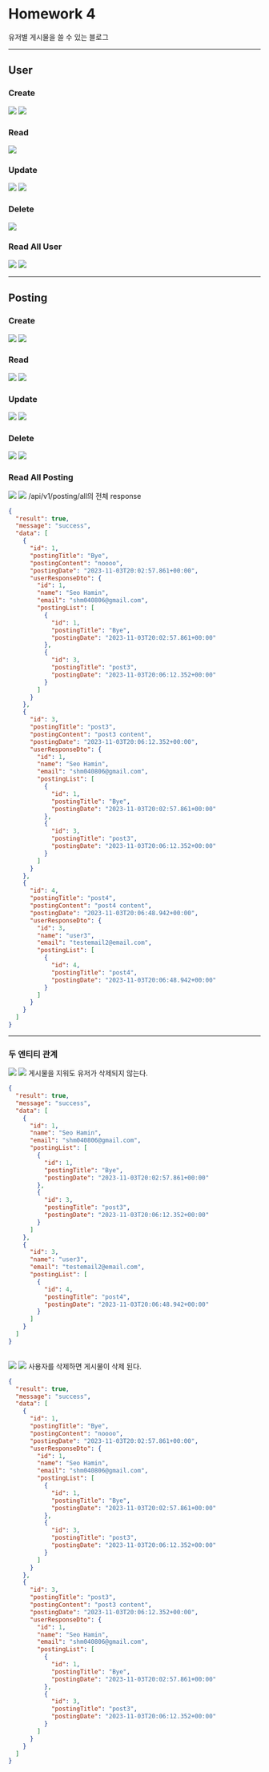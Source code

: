 <h1>Homework 4</h1>
유저별 게시물을 쓸 수 있는 블로그

---

<h2>User</h2>
<h3>Create</h3>
<img src="assets/userCreate1.png">
<img src="assets/userCreate2.png">


<h3>Read</h3>
<img src="assets/getUser.png">


<h3>Update</h3>
<img src="assets/updateUser1.png">
<img src="assets/updateUser2.png">


<h3>Delete</h3>
<img src="assets/deleteUser.png">


<h3>Read All User</h3>
<img src="assets/alluser1.png">
<img src="assets/alluser2.png">

---

<h2>Posting</h2>
<h3>Create</h3>
<img src="assets/createPost1.png">
<img src="assets/createPost2.png">


<h3>Read</h3>
<img src="assets/getPost1.png">
<img src="assets/getPost2.png">


<h3>Update</h3>
<img src="assets/updatePost1.png">
<img src="assets/updatePost2.png">


<h3>Delete</h3>
<img src="assets/deletePost1.png">
<img src="assets/deletePost2.png">


<h3>Read All Posting</h3>
<img src="assets/allPost1.png">
<img src="assets/allPost2.png">
/api/v1/posting/all의 전체 response

```json
{
  "result": true,
  "message": "success",
  "data": [
    {
      "id": 1,
      "postingTitle": "Bye",
      "postingContent": "noooo",
      "postingDate": "2023-11-03T20:02:57.861+00:00",
      "userResponseDto": {
        "id": 1,
        "name": "Seo Hamin",
        "email": "shm040806@gmail.com",
        "postingList": [
          {
            "id": 1,
            "postingTitle": "Bye",
            "postingDate": "2023-11-03T20:02:57.861+00:00"
          },
          {
            "id": 3,
            "postingTitle": "post3",
            "postingDate": "2023-11-03T20:06:12.352+00:00"
          }
        ]
      }
    },
    {
      "id": 3,
      "postingTitle": "post3",
      "postingContent": "post3 content",
      "postingDate": "2023-11-03T20:06:12.352+00:00",
      "userResponseDto": {
        "id": 1,
        "name": "Seo Hamin",
        "email": "shm040806@gmail.com",
        "postingList": [
          {
            "id": 1,
            "postingTitle": "Bye",
            "postingDate": "2023-11-03T20:02:57.861+00:00"
          },
          {
            "id": 3,
            "postingTitle": "post3",
            "postingDate": "2023-11-03T20:06:12.352+00:00"
          }
        ]
      }
    },
    {
      "id": 4,
      "postingTitle": "post4",
      "postingContent": "post4 content",
      "postingDate": "2023-11-03T20:06:48.942+00:00",
      "userResponseDto": {
        "id": 3,
        "name": "user3",
        "email": "testemail2@email.com",
        "postingList": [
          {
            "id": 4,
            "postingTitle": "post4",
            "postingDate": "2023-11-03T20:06:48.942+00:00"
          }
        ]
      }
    }
  ]
}
```

---

<h3>두 엔티티 관계</h3>
<img src="assets/allPost1.png">
<img src="assets/allPost2.png">
게시물을 지워도 유저가 삭제되지 않는다.

```json
{
  "result": true,
  "message": "success",
  "data": [
    {
      "id": 1,
      "name": "Seo Hamin",
      "email": "shm040806@gmail.com",
      "postingList": [
        {
          "id": 1,
          "postingTitle": "Bye",
          "postingDate": "2023-11-03T20:02:57.861+00:00"
        },
        {
          "id": 3,
          "postingTitle": "post3",
          "postingDate": "2023-11-03T20:06:12.352+00:00"
        }
      ]
    },
    {
      "id": 3,
      "name": "user3",
      "email": "testemail2@email.com",
      "postingList": [
        {
          "id": 4,
          "postingTitle": "post4",
          "postingDate": "2023-11-03T20:06:48.942+00:00"
        }
      ]
    }
  ]
}
```
<br>
<img src="assets/afterDeletUser1.png">
<img src="assets/afterDeleteUser2.png">
사용자를 삭제하면 게시물이 삭제 된다.

```json
{
  "result": true,
  "message": "success",
  "data": [
    {
      "id": 1,
      "postingTitle": "Bye",
      "postingContent": "noooo",
      "postingDate": "2023-11-03T20:02:57.861+00:00",
      "userResponseDto": {
        "id": 1,
        "name": "Seo Hamin",
        "email": "shm040806@gmail.com",
        "postingList": [
          {
            "id": 1,
            "postingTitle": "Bye",
            "postingDate": "2023-11-03T20:02:57.861+00:00"
          },
          {
            "id": 3,
            "postingTitle": "post3",
            "postingDate": "2023-11-03T20:06:12.352+00:00"
          }
        ]
      }
    },
    {
      "id": 3,
      "postingTitle": "post3",
      "postingContent": "post3 content",
      "postingDate": "2023-11-03T20:06:12.352+00:00",
      "userResponseDto": {
        "id": 1,
        "name": "Seo Hamin",
        "email": "shm040806@gmail.com",
        "postingList": [
          {
            "id": 1,
            "postingTitle": "Bye",
            "postingDate": "2023-11-03T20:02:57.861+00:00"
          },
          {
            "id": 3,
            "postingTitle": "post3",
            "postingDate": "2023-11-03T20:06:12.352+00:00"
          }
        ]
      }
    }
  ]
}
```